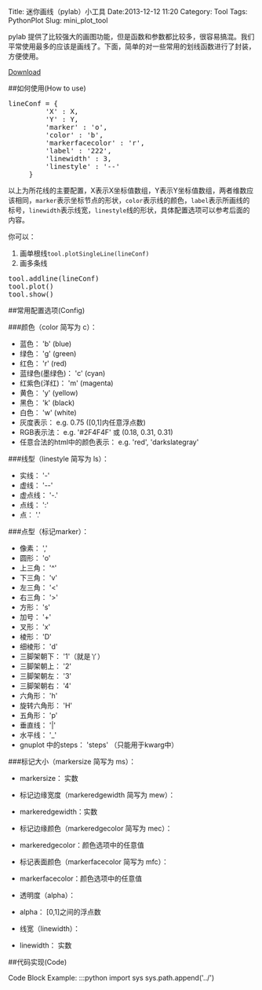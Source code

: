 Title: 迷你画线（pylab）小工具
Date:2013-12-12 11:20
Category: Tool
Tags: PythonPlot
Slug: mini_plot_tool

pylab 提供了比较强大的画图功能，但是函数和参数都比较多，很容易搞混。我们平常使用最多的应该是画线了。下面，简单的对一些常用的划线函数进行了封装，方便使用。

<a href="https://gist.github.com/LixinZhang/5796875">Download</a>


##如何使用(How to use)
<pre>
lineConf = {
         'X' : X,
         'Y' : Y,
         'marker' : 'o',
         'color' : 'b',
         'markerfacecolor' : 'r',
         'label' : '222',
         'linewidth' : 3,
         'linestyle' : '--'
     }
</pre>

以上为所花线的主要配置，X表示X坐标值数组，Y表示Y坐标值数组，两者维数应该相同，<code>marker</code>表示坐标节点的形状，<code>color</code>表示线的颜色，<code>label</code>表示所画线的标号，<code>linewidth</code>表示线宽，<code>linestyle</code>线的形状，具体配置选项可以参考后面的内容。

你可以：

1.	画单根线<code>tool.plotSingleLine(lineConf)</code>
2.	画多条线
<pre>
tool.addline(lineConf)
tool.plot()
tool.show()
</pre>	

##常用配置选项(Config)


###颜色（color 简写为 c）：

*	蓝色： 'b' (blue)
*	绿色： 'g' (green)
*	红色： 'r' (red)
*	蓝绿色(墨绿色)： 'c' (cyan)
*	红紫色(洋红)： 'm' (magenta)
*	黄色： 'y' (yellow)
*	黑色： 'k' (black)
*	白色： 'w' (white)
*	灰度表示： e.g. 0.75 ([0,1]内任意浮点数)
*	RGB表示法： e.g. '#2F4F4F' 或 (0.18, 0.31, 0.31)
*	任意合法的html中的颜色表示： e.g. 'red', 'darkslategray'



###线型（linestyle 简写为 ls）：

*	实线： '-'
*	虚线： '--'
*	虚点线： '-.'
*	点线： ':'
*	点： '.' 



###点型（标记marker）：

*	像素： ','
*	圆形： 'o'
*	上三角： '^'
*	下三角： 'v'
*	左三角： '<'
*	右三角： '>'
*	方形： 's'
*	加号： '+' 
*	叉形： 'x'
*	棱形： 'D'
*	细棱形： 'd'
*	三脚架朝下： '1'（就是丫）
*	三脚架朝上： '2'
*	三脚架朝左： '3'
*	三脚架朝右： '4'
*	六角形： 'h'
*	旋转六角形： 'H'
*	五角形： 'p'
*	垂直线： '|'
*	水平线： '_'
*	gnuplot 中的steps： 'steps' （只能用于kwarg中）


###标记大小（markersize 简写为 ms）： 

*	markersize： 实数 
*	标记边缘宽度（markeredgewidth 简写为 mew）：

*	markeredgewidth：实数
*	标记边缘颜色（markeredgecolor 简写为 mec）：

*	markeredgecolor：颜色选项中的任意值
*	标记表面颜色（markerfacecolor 简写为 mfc）：

*	markerfacecolor：颜色选项中的任意值
*	透明度（alpha）：

*	alpha： [0,1]之间的浮点数
*	线宽（linewidth）：

*	linewidth： 实数

##代码实现(Code)

<script src="https://gist.github.com/LixinZhang/5796875.js"></script>



Code Block Example:
    :::python
    import sys
    sys.path.append('../')


